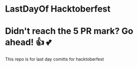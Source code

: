 # LastDayOf Hacktoberfest

Didn't reach the 5 PR mark? Go ahead! :+1: :two_hearts:
=======
This repo is for last day comitts for hacktoberfest

